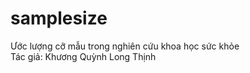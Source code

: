 # samplesize

Ước lượng cỡ mẫu trong nghiên cứu khoa học sức khỏe  
Tác giả: Khương Quỳnh Long
Thịnh
